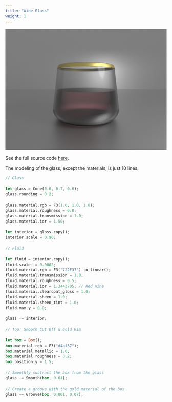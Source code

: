 ```yaml
---
title: "Wine Glass"
weight: 1
---
```


![Wine Glass](../../wine_glass.png)

See the full source code [here](https://github.com/markusmoenig/ForgedThoughts/blob/master/examples/wine_glass.ft).

The modeling of the glass, except the materials, is just 10 lines.

```rust
// Glass

let glass = Cone(0.6, 0.7, 0.6);
glass.rounding = 0.2;

glass.material.rgb = F3(1.0, 1.0, 1.0);
glass.material.roughness = 0.0;
glass.material.transmission = 1.0;
glass.material.ior = 1.50;

let interior = glass.copy();
interior.scale = 0.96;

// Fluid

let fluid = interior.copy();
fluid.scale -= 0.0002;
fluid.material.rgb = F3("722F37").to_linear();
fluid.material.transmission = 1.0;
fluid.material.roughness = 0.5;
fluid.material.ior = 1.3443705; // Red Wine
fluid.material.clearcoat_gloss = 1.0;
fluid.material.sheen = 1.0;
fluid.material.sheen_tint = 1.0;
fluid.max.y = 0.0;

glass -= interior;

// Top: Smooth Cut Off & Gold Rim

let box = Box();
box.material.rgb = F3("d4af37");
box.material.metallic = 1.0;
box.material.roughness = 0.2;
box.position.y = 1.5;

// Smoothly subtract the box from the glass
glass -= Smooth(box, 0.01);

// Create a groove with the gold material of the box
glass += Groove(box, 0.001, 0.07);
```